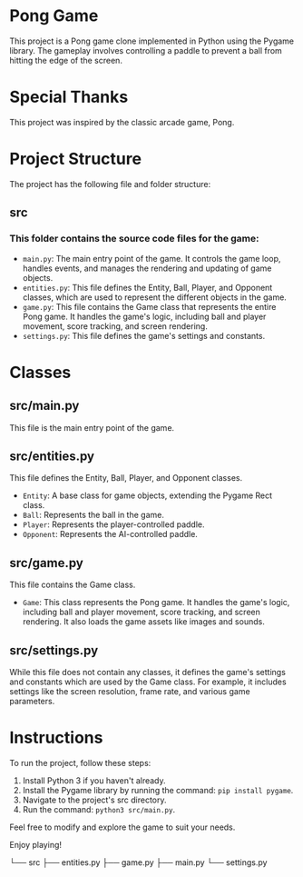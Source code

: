 # Pong Game

This project is a Pong game clone implemented in Python using the Pygame library. The gameplay involves controlling a paddle to prevent a ball from hitting the edge of the screen.

# Special Thanks

This project was inspired by the classic arcade game, Pong.

# Project Structure

The project has the following file and folder structure:

## src

### This folder contains the source code files for the game:

* `main.py`: The main entry point of the game. It controls the game loop, handles events, and manages the rendering and updating of game objects.
* `entities.py`: This file defines the Entity, Ball, Player, and Opponent classes, which are used to represent the different objects in the game.
* `game.py`: This file contains the Game class that represents the entire Pong game. It handles the game's logic, including ball and player movement, score tracking, and screen rendering.
* `settings.py`: This file defines the game's settings and constants.

# Classes

## src/main.py

This file is the main entry point of the game.

## src/entities.py

This file defines the Entity, Ball, Player, and Opponent classes.

* `Entity`: A base class for game objects, extending the Pygame Rect class.
* `Ball`: Represents the ball in the game.
* `Player`: Represents the player-controlled paddle.
* `Opponent`: Represents the AI-controlled paddle.

## src/game.py

This file contains the Game class.

* `Game`: This class represents the Pong game. It handles the game's logic, including ball and player movement, score tracking, and screen rendering. It also loads the game assets like images and sounds.

## src/settings.py

While this file does not contain any classes, it defines the game's settings and constants which are used by the Game class. For example, it includes settings like the screen resolution, frame rate, and various game parameters.

# Instructions

To run the project, follow these steps:

1. Install Python 3 if you haven't already.
2. Install the Pygame library by running the command: `pip install pygame`.
3. Navigate to the project's src directory.
4. Run the command: `python3 src/main.py`.

Feel free to modify and explore the game to suit your needs.

Enjoy playing!

└── src
    ├── entities.py
    ├── game.py
    ├── main.py
    └── settings.py
